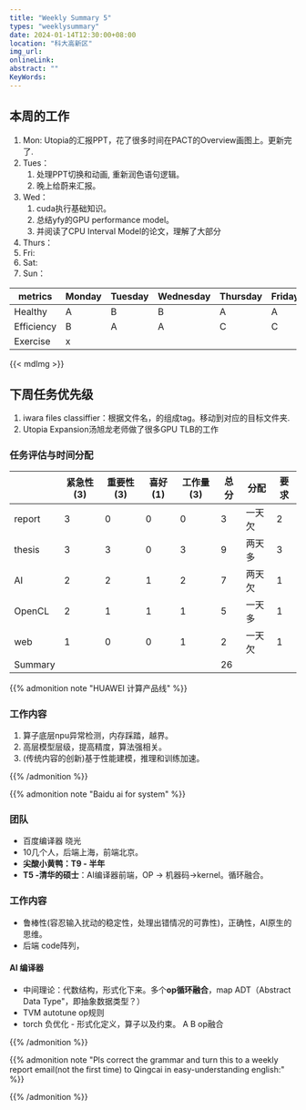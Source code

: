 ```yaml
---
title: "Weekly Summary 5"
types: "weeklysummary"
date: 2024-01-14T12:30:00+08:00
location: "科大高新区"
img_url: 
onlineLink: 
abstract: ""
KeyWords:
---
```




## 本周的工作


1. Mon: Utopia的汇报PPT，花了很多时间在PACT的Overview画图上。更新完了.
2. Tues：
   1. 处理PPT切换和动画, 重新润色语句逻辑。
   2. 晚上给蔚来汇报。
3. Wed：
   1. cuda执行基础知识。
   2. 总结yfy的GPU performance model。
   3. 并阅读了CPU Interval Model的论文，理解了大部分
4. Thurs： 
5. Fri: 
6. Sat: 
7. Sun：

| metrics    | Monday | Tuesday | Wednesday | Thursday | Friday | Saturday | Sunday |
|------------|--------|---------|-----------|----------|--------|----------|--------|
| Healthy    | A      | B       | B         | A        | A      | B        | C      |
| Efficiency | B      | A       | A         | C        | C      | C        | C      |
| Exercise   | x      |         |          |          |        |          |        |

{{< mdImg >}}


## 下周任务优先级

1. iwara files classiffier：根据文件名，的组成tag。移动到对应的目标文件夹.
2. Utopia Expansion汤旭龙老师做了很多GPU TLB的工作



### 任务评估与时间分配


|         | 紧急性(3) | 重要性(3) | 喜好(1) | 工作量(3) | 总分 | 分配   | 要求 |
|---------|-----------|-----------|---------|-----------|------|--------|------|
| report  | 3         | 0         | 0       | 0         | 3    | 一天欠 | 2    |
| thesis  | 3         | 3         | 0       | 3         | 9    | 两天多 | 3    |
| AI      | 2         | 2         | 1       | 2         | 7    | 两天欠 | 1    |
| OpenCL  | 2         | 1         | 1       | 1         | 5    | 一天多 | 1    |
| web     | 1         | 0         | 0       | 1         | 2    | 一天欠 | 1    |
| Summary |           |           |         |           | 26   |        |      |

{{% admonition note "HUAWEI 计算产品线" %}}

### 工作内容

1. 算子底层npu异常检测，内存踩踏，越界。
2. 高层模型层级，提高精度，算法强相关。
3. (传统内容的创新)基于性能建模，推理和训练加速。

{{% /admonition %}}

{{% admonition note "Baidu ai for system" %}}

### 团队

- 百度编译器 晓光
- 10几个人，后端上海，前端北京。
- **尖酸小黄鸭：T9 - 半年**
- **T5 -清华的硕士**：AI编译器前端，OP → 机器码→kernel。循环融合。

### 工作内容

- 鲁棒性(容忍输入扰动的稳定性，处理出错情况的可靠性)，正确性，AI原生的思维。
- 后端 code阵列，

#### AI 编译器

- 中间理论：代数结构，形式化下来。多个**op循环融合**，map ADT（Abstract Data Type"，即抽象数据类型？）
- TVM autotune op规则
- torch 负优化 - 形式化定义，算子以及约束。 A B op融合

{{% /admonition %}}



{{% admonition note "Pls correct the grammar and turn this to a weekly report email(not the first time) to Qingcai in easy-understanding english:" %}}

{{% /admonition %}}